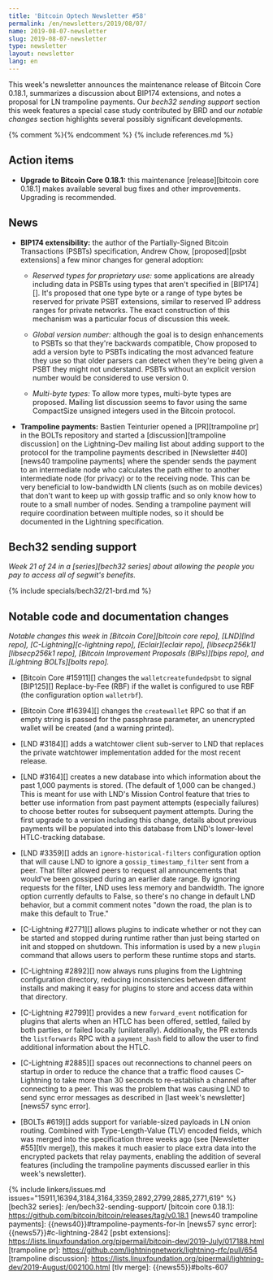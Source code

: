 ```yaml
---
title: 'Bitcoin Optech Newsletter #58'
permalink: /en/newsletters/2019/08/07/
name: 2019-08-07-newsletter
slug: 2019-08-07-newsletter
type: newsletter
layout: newsletter
lang: en
---
```

This week's newsletter announces the maintenance release of Bitcoin Core
0.18.1, summarizes a discussion about BIP174 extensions, and notes a
proposal for LN trampoline payments.  Our *bech32 sending support*
section this week features a special case study contributed by BRD and
our *notable changes* section highlights several possibly significant
developments.

{% comment %}<!-- include references.md below the fold but above any Jekyll/Liquid variables-->{% endcomment %}
{% include references.md %}

## Action items

- **Upgrade to Bitcoin Core 0.18.1:** this maintenance [release][bitcoin
  core 0.18.1] makes available several bug fixes and other improvements.  Upgrading is recommended.

## News

- **BIP174 extensibility:** the author of the Partially-Signed Bitcoin
  Transactions (PSBTs) specification, Andrew Chow, [proposed][psbt
  extensions] a few minor changes for general adoption:

    - *Reserved types for proprietary use:* some applications are
      already including data in PSBTs using types that aren't specified
      in [BIP174][].  It's proposed that one type byte or a range of
      type bytes be reserved for private PSBT extensions, similar to
      reserved IP address ranges for private networks.  The exact
      construction of this mechanism was a particular focus of
      discussion this week.

    - *Global version number:* although the goal is to design enhancements
      to PSBTs so that they're backwards compatible, Chow proposed to
      add a version byte to PSBTs indicating the most advanced feature
      they use so that older parsers can detect when they're being given
      a PSBT they might not understand.  PSBTs without an explicit
      version number would be considered to use version 0.

    - *Multi-byte types:* To allow more types, multi-byte types are
      proposed.  Mailing list discussion seems to favor using the same
      CompactSize unsigned integers used in the Bitcoin protocol.

- **Trampoline payments:** Bastien Teinturier opened a [PR][trampoline
  pr] in the BOLTs repository and started a [discussion][trampoline
  discussion] on the Lightning-Dev mailing list about adding support to
  the protocol for the trampoline payments described in [Newsletter
  #40][news40 trampoline payments] where the spender sends the payment
  to an intermediate node who calculates the path either to another
  intermediate node (for privacy) or to the receiving node.  This can be
  very beneficial to low-bandwidth LN clients (such as on mobile
  devices) that don't want to keep up with gossip traffic and so only
  know how to route to a small number of nodes.  Sending a trampoline
  payment will require coordination between multiple nodes, so it
  should be documented in the Lightning specification.

## Bech32 sending support

*Week 21 of 24 in a [series][bech32 series] about allowing the people
you pay to access all of segwit's benefits.*

{% include specials/bech32/21-brd.md %}

## Notable code and documentation changes

*Notable changes this week in [Bitcoin Core][bitcoin core repo],
[LND][lnd repo], [C-Lightning][c-lightning repo], [Eclair][eclair repo],
[libsecp256k1][libsecp256k1 repo], [Bitcoin Improvement Proposals
(BIPs)][bips repo], and [Lightning BOLTs][bolts repo].*

- [Bitcoin Core #15911][] changes the `walletcreatefundedpsbt` to signal
  [BIP125][] Replace-by-Fee (RBF) if the wallet is configured to use RBF
  (the configuration option `walletrbf`).

- [Bitcoin Core #16394][] changes the `createwallet` RPC so that if an
  empty string is passed for the passphrase parameter, an unencrypted
  wallet will be created (and a warning printed).

- [LND #3184][] adds a watchtower client sub-server to LND that replaces
  the private watchtower implementation added for the most recent
  release.

- [LND #3164][] creates a new database into which information about the
  past 1,000 payments is stored.  (The default of 1,000 can be changed.)
  This is meant for use with LND's Mission Control feature that
  tries to better use information from past payment attempts (especially
  failures) to choose better routes for subsequent payment attempts.
  During the first upgrade to a version including this change, details about previous payments will be populated into
  this database from LND's lower-level HTLC-tracking database.

- [LND #3359][] adds an `ignore-historical-filters` configuration option
  that will cause LND to ignore a `gossip_timestamp_filter` sent from
  a peer.  That filter allowed peers to request all announcements that would've
  been gossiped during an earlier date range.  By ignoring requests for
  the filter, LND uses less memory and bandwidth.
  The ignore option currently defaults to False, so there's no
  change in default LND behavior, but a commit comment notes "down the
  road, the plan is to make this default to True."

- [C-Lightning #2771][] allows plugins to indicate whether or not they
  can be started and stopped during runtime rather than just being
  started on init and stopped on shutdown.  This information is used by
  a new `plugin` command that allows users to perform these runtime
  stops and starts.

- [C-Lightning #2892][] now always runs plugins from the Lightning
  configuration directory, reducing inconsistencies between different
  installs and making it easy for plugins to store and access data
  within that directory.

- [C-Lightning #2799][] provides a new `forward_event`
  notification for plugins that alerts when an HTLC has been offered,
  settled, failed by both parties, or failed locally (unilaterally).
  Additionally, the PR extends the `listforwards` RPC with a
  `payment_hash` field to allow the user to find additional information
  about the HTLC.

- [C-Lightning #2885][] spaces out reconnections to channel peers on
  startup in order to reduce the chance that a traffic flood causes
  C-Lightning to take more than 30 seconds to re-establish a channel
  after connecting to a peer.  This was the problem that was causing LND
  to send sync error messages as described in [last week's
  newsletter][news57 sync error].

- [BOLTs #619][] adds support for variable-sized payloads in
  LN onion routing.  Combined with Type-Length-Value (TLV) encoded
  fields, which was merged into the specification three weeks ago (see
  [Newsletter #55][tlv merge]), this makes it much easier to place
  extra data into the encrypted packets that relay payments, enabling
  the addition of several features (including the trampoline payments
  discussed earlier in this week's newsletter).

{% include linkers/issues.md issues="15911,16394,3184,3164,3359,2892,2799,2885,2771,619" %}
[bech32 series]: /en/bech32-sending-support/
[bitcoin core 0.18.1]: https://github.com/bitcoin/bitcoin/releases/tag/v0.18.1
[news40 trampoline payments]: {{news40}}#trampoline-payments-for-ln
[news57 sync error]: {{news57}}#c-lightning-2842
[psbt extensions]: https://lists.linuxfoundation.org/pipermail/bitcoin-dev/2019-July/017188.html
[trampoline pr]: https://github.com/lightningnetwork/lightning-rfc/pull/654
[trampoline discussion]: https://lists.linuxfoundation.org/pipermail/lightning-dev/2019-August/002100.html
[tlv merge]: {{news55}}#bolts-607
